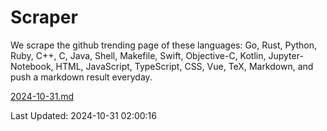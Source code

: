 # Scraper

We scrape the github trending page of these languages: Go, Rust, Python, Ruby, C++, C, Java, Shell, Makefile, Swift, Objective-C, Kotlin, Jupyter-Notebook, HTML, JavaScript, TypeScript, CSS, Vue, TeX, Markdown, and push a markdown result everyday.

[2024-10-31.md](https://github.com/cumthxy/github-trending-backup/blob/master/2024-10-31.md)

Last Updated: 2024-10-31 02:00:16